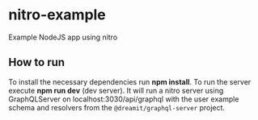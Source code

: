 # nitro-example
Example NodeJS app using nitro

## How to run
To install the necessary dependencies run **npm install**. To run the server execute **npm run dev** (dev server). It will run a nitro server using GraphQLServer on localhost:3030/api/graphql with the user example schema and resolvers from the `@dreamit/graphql-server` project.